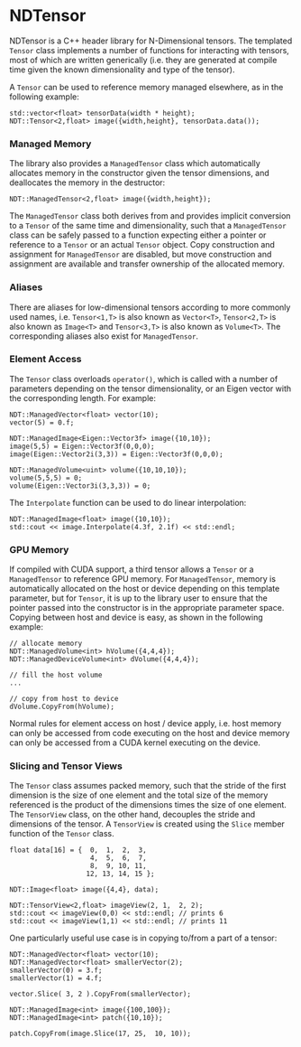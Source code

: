 # NDTensor

NDTensor is a C++ header library for N-Dimensional tensors. The templated `Tensor` class implements a number of functions for interacting with tensors, most of which are written generically (i.e. they are generated at compile time given the known dimensionality and type of the tensor).

A `Tensor` can be used to reference memory managed elsewhere, as in the following example:

```
std::vector<float> tensorData(width * height);
NDT::Tensor<2,float> image({width,height}, tensorData.data());
```

### Managed Memory

The library also provides a `ManagedTensor` class which automatically allocates memory in the constructor given the tensor dimensions, and deallocates the memory in the destructor:

```
NDT::ManagedTensor<2,float> image({width,height});
```

The `ManagedTensor` class both derives from and provides implicit conversion to a `Tensor` of the same time and dimensionality, such that a `ManagedTensor` class can be safely passed to a function expecting either a pointer or reference to a `Tensor` or an actual `Tensor` object. Copy construction and assignment for `ManagedTensor` are disabled, but move construction and assignment are available and transfer ownership of the allocated memory.

### Aliases

There are aliases for low-dimensional tensors according to more commonly used names, i.e. `Tensor<1,T>` is also known as `Vector<T>`,  `Tensor<2,T>` is also known as `Image<T>` and `Tensor<3,T>` is also known as `Volume<T>`. The corresponding aliases also exist for `ManagedTensor`.

### Element Access

The `Tensor` class overloads `operator()`, which is called with a number of parameters depending on the tensor dimensionality, or an Eigen vector with the corresponding length. For example:

```
NDT::ManagedVector<float> vector(10);
vector(5) = 0.f;

NDT::ManagedImage<Eigen::Vector3f> image({10,10});
image(5,5) = Eigen::Vector3f(0,0,0);
image(Eigen::Vector2i(3,3)) = Eigen::Vector3f(0,0,0);

NDT::ManagedVolume<uint> volume({10,10,10});
volume(5,5,5) = 0;
volume(Eigen::Vector3i(3,3,3)) = 0;
```

The `Interpolate` function can be used to do linear interpolation:

```
NDT::ManagedImage<float> image({10,10});
std::cout << image.Interpolate(4.3f, 2.1f) << std::endl;
```

### GPU Memory

If compiled with CUDA support, a third tensor allows a `Tensor` or a `ManagedTensor` to reference GPU memory. For `ManagedTensor`, memory is automatically allocated on the host or device depending on this template parameter, but for `Tensor`, it is up to the library user to ensure that the pointer passed into the constructor is in the appropriate parameter space. Copying between host and device is easy, as shown in the following example:

```
// allocate memory
NDT::ManagedVolume<int> hVolume({4,4,4});
NDT::ManagedDeviceVolume<int> dVolume({4,4,4});

// fill the host volume
...

// copy from host to device
dVolume.CopyFrom(hVolume);

```

Normal rules for element access on host / device apply, i.e. host memory can only be accessed from code executing on the host and device memory can only be accessed from a CUDA kernel executing on the device.

### Slicing and Tensor Views

The `Tensor` class assumes packed memory, such that the stride of the first dimension is the size of one element and the total size of the memory referenced is the product of the dimensions times the size of one element. The `TensorView` class, on the other hand, decouples the stride and dimensions of the tensor. A `TensorView` is created using the `Slice` member function of the `Tensor` class.

```
float data[16] = {  0,  1,  2,  3,
                    4,  5,  6,  7,
                    8,  9, 10, 11,
                   12, 13, 14, 15 };

NDT::Image<float> image({4,4}, data);

NDT::TensorView<2,float> imageView(2, 1,  2, 2);
std::cout << imageView(0,0) << std::endl; // prints 6
std::cout << imageView(1,1) << std::endl; // prints 11
```

One particularly useful use case is in copying to/from a part of a tensor:

```
NDT::ManagedVector<float> vector(10);
NDT::ManagedVector<float> smallerVector(2);
smallerVector(0) = 3.f;
smallerVector(1) = 4.f;

vector.Slice( 3, 2 ).CopyFrom(smallerVector);

NDT::ManagedImage<int> image({100,100});
NDT::ManagedImage<int> patch({10,10});

patch.CopyFrom(image.Slice(17, 25,  10, 10));


```
